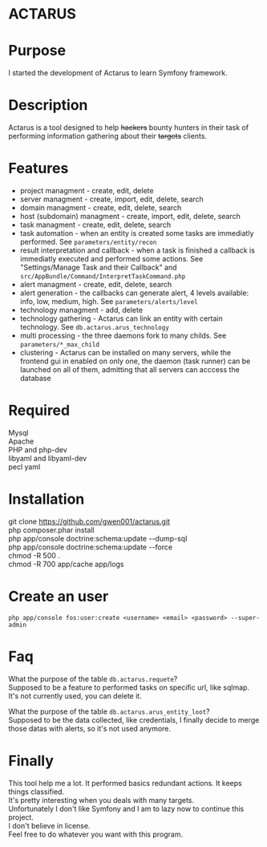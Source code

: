 ACTARUS
===================

Purpose
============== 
I started the development of Actarus to learn Symfony framework.

Description
============== 
Actarus is a tool designed to help ~~hackers~~ bounty hunters in their task of performing information gathering about their ~~targets~~ clients.

Features
============== 
* project managment - create, edit, delete  
* server managment - create, import, edit, delete, search  
* domain managment - create, edit, delete, search  
* host (subdomain) managment - create, import, edit, delete, search  
* task managment - create, edit, delete, search  
* task automation - when an entity is created some tasks are immediatly performed. See `parameters/entity/recon`
* result interpretation and callback - when a task is finished a callback is immediatly executed and performed some actions. See "Settings/Manage Task and their Callback" and `src/AppBundle/Command/InterpretTaskCommand.php`
* alert managment - create, edit, delete, search
* alert generation - the callbacks can generate alert, 4 levels available: info, low, medium, high. See `parameters/alerts/level`
* technology managment - add, delete
* technology gathering - Actarus can link an entity with certain technology. See `db.actarus.arus_technology`
* multi processing - the three daemons fork to many childs. See `parameters/*_max_child`
* clustering - Actarus can be installed on many servers, while the frontend gui in enabled on only one, the daemon (task runner) can be launched on all of them, admitting that all servers can acccess the database

Required
============== 
Mysql  
Apache  
PHP and php-dev  
libyaml and libyaml-dev  
pecl yaml  

Installation
============
git clone https://github.com/gwen001/actarus.git  
php composer.phar install  
php app/console doctrine:schema:update --dump-sql  
php app/console doctrine:schema:update --force  
chmod -R 500 .  
chmod -R 700 app/cache app/logs  

Create an user
============== 
`php app/console fos:user:create <username> <email> <password> --super-admin`

Faq
============== 
What the purpose of the table `db.actarus.requete`?  
Supposed to be a feature to performed tasks on specific url, like sqlmap. It's not currently used, you can delete it.  

What the purpose of the table `db.actarus.arus_entity_loot`?  
Supposed to be the data collected, like credentials, I finally decide to merge those datas with alerts, so it's not used anymore.  

Finally
============== 
This tool help me a lot. It performed basics redundant actions. It keeps things classified.  
It's pretty interesting when you deals with many targets.  
Unfortunately I don't like Symfony and I am to lazy now to continue this project.  
I don't believe in license.  
Feel free to do whatever you want with this program.
